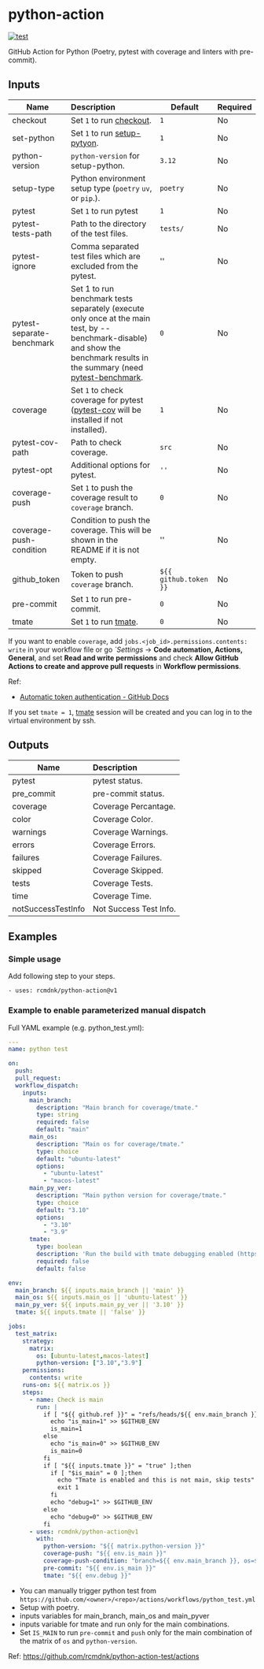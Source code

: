 # python-action

[![test](https://github.com/rcmdnk/python-action-test/actions/workflows/test.yml/badge.svg)](https://github.com/rcmdnk/python-action-test/actions/workflows/test.yml)

GitHub Action for Python (Poetry, pytest with coverage and  linters with pre-commit).

## Inputs

Name | Description | Default | Required
-|:-|-|-
checkout| Set `1` to run [checkout](https://github.com/marketplace/actions/checkout). | `1` | No
set-python| Set `1` to run [setup-pytyon](https://github.com/marketplace/actions/setup-python). | `1` | No
python-version| `python-version` for setup-python. | `3.12` | No
setup-type| Python environment setup type (`poetry` `uv`, or `pip`.). | `poetry` | No
pytest| Set `1` to run pytest | `1` | No
pytest-tests-path| Path to the directory of the test files.| `tests/` | No
pytest-ignore| Comma separated test files which are excluded from the pytest. |'' | No
pytest-separate-benchmark| Set 1 to run benchmark tests separately (execute only once at the main test, by --benchmark-disable) and show the benchmark results in the summary (need [pytest-benchmark](https://pypi.org/project/pytest-benchmark/).|`0` | No
coverage | Set `1` to check coverage for pytest ([pytest-cov](https://pypi.org/project/pytest-cov/) will be installed if not installed). | `1` | No
pytest-cov-path| Path to check coverage.| `src` | No
pytest-opt| Additional options for pytest. | `''` | No
coverage-push | Set `1` to push the coverage result to `coverage` branch. | `0` | No
coverage-push-condition | Condition to push the coverage. This will be shown in the README if it is not empty. | '' | No
github_token | Token to push `coverage` branch.| `${{ github.token }}` | No
pre-commit | Set `1` to run pre-commit. | `0` | No
tmate | Set `1` to run [tmate](https://mxschmitt.github.io/action-tmate/). | `0` | No

If you want to enable `coverage`,
add `jobs.<job_id>.permissions.contents: write` in your workflow file
or
go *`*Settings** -> **Code automation, Actions, General**,
and set **Read and write permissions** and check **Allow GitHub Actions to create and approve pull requests** in **Workflow permissions**.

Ref:

* [Automatic token authentication - GitHub Docs](https://docs.github.com/en/actions/security-guides/automatic-token-authentication#permissions-for-the-github_token)

If you set `tmate = 1`, [tmate](https://mxschmitt.github.io/action-tmate/) session will be created and you can log in to the virtual environment by ssh.

## Outputs

Name | Description
-|:-
pytest| pytest status.
pre_commit| pre-commit status.
coverage| Coverage Percantage.
color| Coverage Color.
warnings| Coverage Warnings.
errors| Coverage Errors.
failures| Coverage Failures.
skipped| Coverage Skipped.
tests| Coverage Tests.
time| Coverage Time.
notSuccessTestInfo| Not Success Test Info.

## Examples

### Simple usage

Add following step to your steps.

    - uses: rcmdnk/python-action@v1

### Example to enable parameterized manual dispatch

Full YAML example (e.g. python_test.yml):


```yaml
---
name: python test

on:
  push:
  pull_request:
  workflow_dispatch:
    inputs:
      main_branch:
        description: "Main branch for coverage/tmate."
        type: string
        required: false
        default: "main"
      main_os:
        description: "Main os for coverage/tmate."
        type: choice
        default: "ubuntu-latest"
        options:
          - "ubuntu-latest"
          - "macos-latest"
      main_py_ver:
        description: "Main python version for coverage/tmate."
        type: choice
        default: "3.10"
        options:
          - "3.10"
          - "3.9"
      tmate:
        type: boolean
        description: 'Run the build with tmate debugging enabled (https://github.com/marketplace/actions/debugging-with-tmate). This is only for main strategy and others will be stopped.'
        required: false
        default: false

env:
  main_branch: ${{ inputs.main_branch || 'main' }}
  main_os: ${{ inputs.main_os || 'ubuntu-latest' }}
  main_py_ver: ${{ inputs.main_py_ver || '3.10' }}
  tmate: ${{ inputs.tmate || 'false' }}

jobs:
  test_matrix:
    strategy:
      matrix:
        os: [ubuntu-latest,macos-latest]
        python-version: ["3.10","3.9"]
    permissions:
      contents: write
    runs-on: ${{ matrix.os }}
    steps:
      - name: Check is main
        run: |
          if [ "${{ github.ref }}" = "refs/heads/${{ env.main_branch }}" ] && [ "${{ matrix.os }}" = "${{ env.main_os }}" ] && [ "${{ matrix.python-version }}" = "${{ env.main_py_ver }}" ];then
            echo "is_main=1" >> $GITHUB_ENV
            is_main=1
          else
            echo "is_main=0" >> $GITHUB_ENV
            is_main=0
          fi
          if [ "${{ inputs.tmate }}" = "true" ];then
            if [ "$is_main" = 0 ];then
              echo "Tmate is enabled and this is not main, skip tests"
              exit 1
            fi
            echo "debug=1" >> $GITHUB_ENV
          else
            echo "debug=0" >> $GITHUB_ENV
          fi
      - uses: rcmdnk/python-action@v1
        with:
          python-version: "${{ matrix.python-version }}"
          coverage-push: "${{ env.is_main }}"
          coverage-push-condition: "branch=${{ env.main_branch }}, os=${{ env.main_os }}, python_version=${{ env.main_py_ver }}"
          pre-commit: "${{ env.is_main }}"
          tmate: "${{ env.debug }}"
```

* You can manually trigger python test from `https://github.com/<owner>/<repo>/actions/workflows/python_test.yml`
* Setup with poetry.
* inputs variables for main_branch, main_os and main_pyver
* inputs variable for tmate and run only for the main combinations.
* Set `IS_MAIN` to run `pre-commit` and `push` only for the main combination of the matrix of `os` and `python-version`.

Ref: https://github.com/rcmdnk/python-action-test/actions
